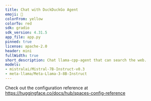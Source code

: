 ```yaml
---
title: Chat with DuckDuckGo Agent
emoji: 🦆
colorFrom: yellow
colorTo: red
sdk: gradio
sdk_version: 4.31.5
app_file: app.py
pinned: true
license: apache-2.0
header: mini
fullWidth: true
short_description: Chat llama-cpp-agent that can search the web.
models:
- mistralai/Mistral-7B-Instruct-v0.3
- meta-llama/Meta-Llama-3-8B-Instruct
---
```


Check out the configuration reference at https://huggingface.co/docs/hub/spaces-config-reference